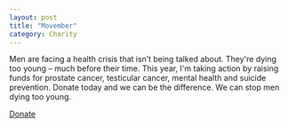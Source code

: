 ```yaml
---
layout: post
title: "Movember"
category: Charity
---
```

Men are facing a health crisis that isn’t being talked about. They're dying too young – much before their time. This year, I'm taking action by raising funds for prostate cancer, testicular cancer, mental health and suicide prevention. Donate today and we can be the difference. We can stop men dying too young.

[Donate](https://uk.movember.com/mospace/13727779)
